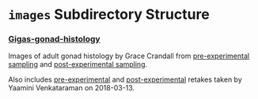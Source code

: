 # `images` Subdirectory Structure

### [Gigas-gonad-histology](https://github.com/RobertsLab/paper-gigas-early-gametogenic-exposure/tree/master/images/Gigas-gonad-histology)

Images of adult gonad histology by Grace Crandall from [pre-experimental sampling](https://github.com/RobertsLab/paper-gigas-early-gametogenic-exposure/tree/master/images/Gigas-gonad-histology/2017-02-04-Sampling) and [post-experimental sampling](https://github.com/RobertsLab/paper-gigas-early-gametogenic-exposure/tree/master/images/Gigas-gonad-histology/2017-04-08-Sampling).

Also includes [pre-experimental](https://github.com/RobertsLab/paper-gigas-early-gametogenic-exposure/tree/master/images/Gigas-gonad-histology/2017-02-04-Sampling/2018-03-13-Preexperiment-Retakes) and [post-experimental](https://github.com/RobertsLab/paper-gigas-early-gametogenic-exposure/tree/master/images/Gigas-gonad-histology/2017-04-08-Sampling/2018-03-13-Postexperiment-Retakes) retakes taken by Yaamini Venkataraman on 2018-03-13.